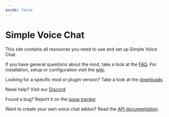 ```yaml
---
aside: false
---
```


# Simple Voice Chat

This site contains all resources you need to use and set up Simple Voice Chat.

If you have general questions about the mod, take a look at the [FAQ](faq.md).
For installation, setup or configuration visit the [wiki](wiki/installation.md).

Looking for a specific mod or plugin version? Take a look at the [downloads](downloads.md).

Need help? Visit our [Discord](https://discord.gg/4dH2zwTmyX).

Found a bug? Report it on the [issue tracker](https://github.com/henkelmax/simple-voice-chat/issues).

Want to create your own voice chat addon? Read the [API documentation](https://github.com/henkelmax/simple-voice-chat/tree/1.19.3/api).